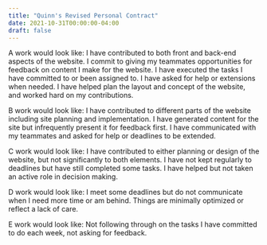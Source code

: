 ```yaml
---
title: "Quinn's Revised Personal Contract"
date: 2021-10-31T00:00:00-04:00
draft: false
---
```

A work would look like: 
I have contributed to both front and back-end aspects of the website. 
I commit to giving my teammates opportunities for feedback on content I make for the website. 
I have executed the tasks I have committed to or been assigned to. I have asked for help or extensions when needed. 
I have helped plan the layout and concept of the website, and worked hard on my contributions.

B work would look like: 
I have contributed to different parts of the website including site planning and implementation. 
I have generated content for the site but infrequently present it for feedback first. 
I have communicated with my teammates and asked for help or deadlines to be extended.

C work would look like: 
I have contributed to either planning or design of the website, but not significantly to both elements. 
I have not kept regularly to deadlines but have still completed some tasks. 
I have helped but not taken an active role in decision making.

D work would look like: 
I meet some deadlines but do not communicate when I need more time or am behind. 
Things are minimally optimized or reflect a lack of care.

E work would look like: 
Not following through on the tasks I have committed to do each week, not asking for feedback.
